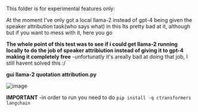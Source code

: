 This folder is for experimental features only:

At the moment I've only got a local llama-2 instead of gpt-4 being given the speaker attribution task(who says what) in this
Its pretty bad at it, although but if you want to mess with it, here you go

**The whole point of this test was to see if i could get llama-2 running locally to do the job of speaker attribiution instead of giving it to gpt-4 making it completely free**
-unfortunatly it's areally bad at doing that job, I still havent solved this :/

**gui llama-2 quotation attribution.py**

![image](https://github.com/DrewThomasson/VoxNovel/assets/126999465/559f8d53-e360-4f83-bcf9-fe751302fe9d)


**IMPORTANT**
-in order to run you need to do
`pip install -q ctransformers langchain`
